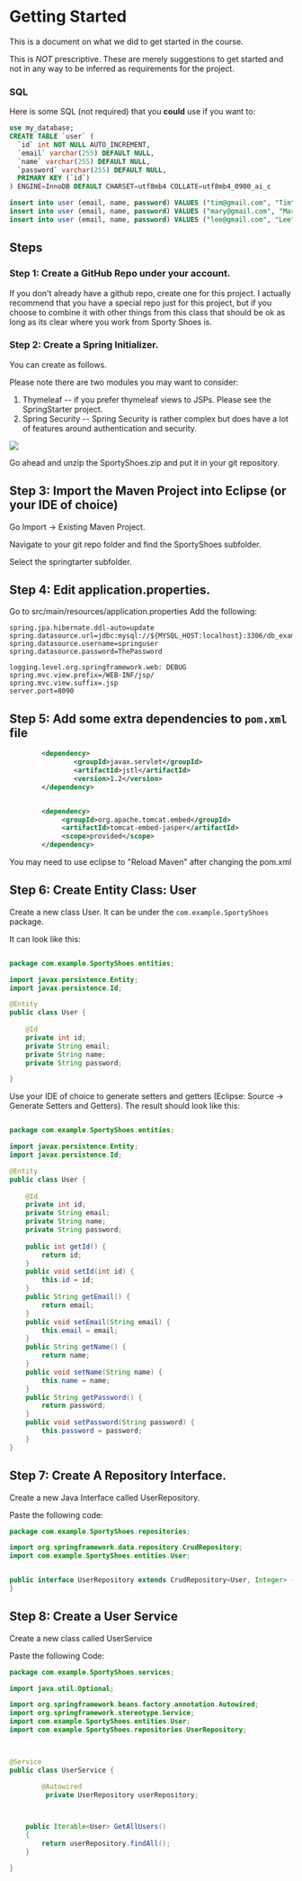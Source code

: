 # Getting Started

This is a document on what we did to get started in the course.

This is *NOT* prescriptive. These are merely suggestions to get started and not in any way 
to be inferred as requirements for the project.

 
### SQL

Here is some SQL (not required) that you **could** use if you want to:

```sql
use my_database;
CREATE TABLE `user` (
  `id` int NOT NULL AUTO_INCREMENT,
  `email` varchar(255) DEFAULT NULL,
  `name` varchar(255) DEFAULT NULL,
  `password` varchar(255) DEFAULT NULL,
  PRIMARY KEY (`id`)
) ENGINE=InnoDB DEFAULT CHARSET=utf8mb4 COLLATE=utf8mb4_0900_ai_c
```

```sql
insert into user (email, name, password) VALUES ("tim@gmail.com", "Tim", "password");
insert into user (email, name, password) VALUES ("mary@gmail.com", "Mary", "password");
insert into user (email, name, password) VALUES ("lee@gmail.com", "Lee", "password");
```

## Steps

### Step 1: Create a GitHub Repo under your account.

If you don't already have a github repo, create one for this project. I actually recommend that you have a special repo
just for this project, but if you choose to combine it with other things from this class that should be ok as long as
its clear where you work from Sporty Shoes is.

### Step 2:  Create a Spring Initializer.

You can create as follows.  

Please note there are two modules you may want to consider:
1. Thymeleaf -- if you prefer thymeleaf views to JSPs.  Please see the SpringStarter project.
2. Spring Security -- Spring Security is rather complex but does have a lot of features around authentication and security.

![](../images/SportyShoes-Initializer.png)

Go ahead and unzip the SportyShoes.zip and put it in your git repository.


## Step 3: Import the Maven Project into Eclipse (or your IDE of choice)

Go Import -> Existing Maven Project.

Navigate to your git repo folder and find the SportyShoes subfolder.

Select the springtarter subfolder.


## Step 4: Edit application.properties.

Go to src/main/resources/application.properties
Add the following:

```text
spring.jpa.hibernate.ddl-auto=update
spring.datasource.url=jdbc:mysql://${MYSQL_HOST:localhost}:3306/db_example
spring.datasource.username=springuser
spring.datasource.password=ThePassword

logging.level.org.springframework.web: DEBUG
spring.mvc.view.prefix=/WEB-INF/jsp/
spring.mvc.view.suffix=.jsp
server.port=8090
```



## Step 5: Add some extra dependencies to `pom.xml` file

```xml
        <dependency>
                <groupId>javax.servlet</groupId>
                <artifactId>jstl</artifactId>
                <version>1.2</version>
        </dependency>


        <dependency>
             <groupId>org.apache.tomcat.embed</groupId>
             <artifactId>tomcat-embed-jasper</artifactId>
             <scope>provided</scope>
        </dependency>

````

You may need to use eclipse to "Reload Maven" after changing the pom.xml


## Step 6: Create Entity Class: User

Create a new class User.  It can be under the `com.example.SportyShoes` package.

It can look like this:

```java

package com.example.SportyShoes.entities;

import javax.persistence.Entity;
import javax.persistence.Id;

@Entity
public class User {
	
	@Id
	private int id;
	private String email;
	private String name;
	private String password;

}
```

Use your IDE of choice to generate setters and getters (Eclipse: Source -> Generate Setters and Getters). 
The result should look like this:

```java

package com.example.SportyShoes.entities;

import javax.persistence.Entity;
import javax.persistence.Id;

@Entity
public class User {
	
	@Id
	private int id;
	private String email;
	private String name;
	private String password;
	
	public int getId() {
		return id;
	}
	public void setId(int id) {
		this.id = id;
	}
	public String getEmail() {
		return email;
	}
	public void setEmail(String email) {
		this.email = email;
	}
	public String getName() {
		return name;
	}
	public void setName(String name) {
		this.name = name;
	}
	public String getPassword() {
		return password;
	}
	public void setPassword(String password) {
		this.password = password;
	}
}

```


## Step 7: Create A Repository Interface.

Create a new Java Interface called UserRepository.

Paste the following code:

```java
package com.example.SportyShoes.repositories;

import org.springframework.data.repository.CrudRepository;
import com.example.SportyShoes.entities.User;


public interface UserRepository extends CrudRepository<User, Integer> {
}
```

## Step 8: Create a User Service

Create a new class called UserService

Paste the following Code:

```java
package com.example.SportyShoes.services;

import java.util.Optional;

import org.springframework.beans.factory.annotation.Autowired;
import org.springframework.stereotype.Service;
import com.example.SportyShoes.entities.User;
import com.example.SportyShoes.repositories.UserRepository;



@Service
public class UserService {

        @Autowired
         private UserRepository userRepository;



    public Iterable<User> GetAllUsers()
    {
        return userRepository.findAll();
    }

}

```
